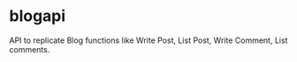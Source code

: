 # blogapi
API to replicate Blog functions like Write Post, List Post, Write Comment, List comments.
